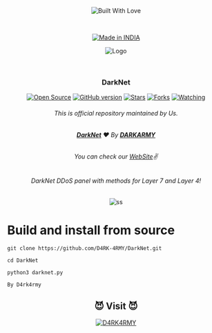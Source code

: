 <p align=center>
  <img title="Built With Love" src="https://forthebadge.com/images/badges/built-with-love.svg"></p>
  
  <br>
  
  <p align=center>
  <a href="https://darkarmy.live/"><img title="Made in INDIA" src="https://img.shields.io/badge/MADE%20IN-INDIA-SCRIPT?colorA=%23ff8100&colorB=%23017e40&colorC=%23ff0000&style=for-the-badge"></a>
  </p>
  
  <p align="center">
  <img src="https://github.com/D4RK-4RMY/DARKARMY/blob/main/logo.png" alt=" Logo" />
</p>

  <br>
  
  ### <p align="center">DarkNet<p align="center">
<p align=center>
  <a href="https://darkarmy.live/"><img title="Open Source" src="https://img.shields.io/badge/Open%20Source-%E2%99%A5-red" ></a>
  <a href="https://darkarmy.live/"><img title="GitHub version" src="https://d25lcipzij17d.cloudfront.net/badge.svg?id=gh&type=6&v=1&x2=0" ></a>
  <a href="https://darkarmy.live/"><img title="Stars" src="https://img.shields.io/github/stars/D4RK-4RMY/DarkNet?style=social" ></a>
  <a href="https://github.com/D4RK-4RMY/DarkNet/network/members"><img title="Forks" src="https://img.shields.io/github/forks/D4RK-4RMY/DarkNet?color=red&style=flat-square"></a>
  <a href="https://github.com/D4RK-4RMY"><img title="Watching" src="https://img.shields.io/github/watchers/D4RK-4RMY/DarkNet?label=Watchers&color=blue&style=flat-square"></a>
 
###### <p align="center">*This is official repository maintained by Us.*
###### <p align="center"> [**DarkNet**](https://github.com/D4RK-4RMY/DarkNet) ❤️ By [**DARKARMY**](https://darkarmy.live/)
###### <p align="center"> *You can check our [WebSite](https://darkarmy.live/)✌*

###### <p align="center">DarkNet DDoS panel with methods for Layer 7 and Layer 4!<p align="center">
  
  <p align="center">

  <img src="https://github.com/D4RK-4RMY/DarkNet/blob/main/darknet.png" alt="ss"/>

</p>
  
# Build and install from source
`git clone https://github.com/D4RK-4RMY/DarkNet.git`

`cd DarkNet`

`python3 darknet.py`


`By D4rk4rmy`

### <h2 align="center">😈 Visit 😈 </h2>
<p align="center">
<a href="https://darkarmy.live/"><img title="D4RK4RMY" src="https://img.shields.io/badge/D4RK4RMY-%23E4405F.svg?&style=for-the-badge&logo=web&logoColor=white"></a>
</p>

